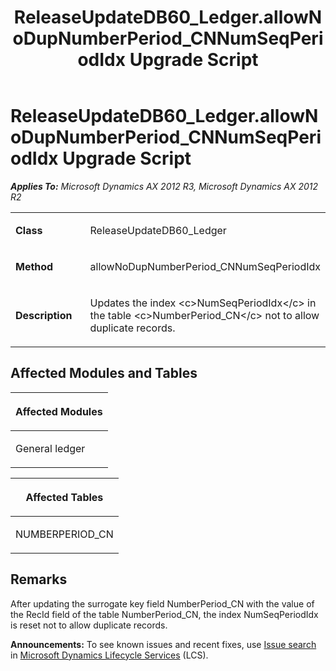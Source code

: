 ﻿---
title: ReleaseUpdateDB60_Ledger.allowNoDupNumberPeriod_CNNumSeqPeriodIdx Upgrade Script
TOCTitle: ReleaseUpdateDB60_Ledger.allowNoDupNumberPeriod_CNNumSeqPeriodIdx Upgrade Script
ms:assetid: 1a50f491-a6c8-e0e7-0447-46207398e83f
ms:mtpsurl: https://msdn.microsoft.com/en-us/library/JJ718648(v=AX.60)
ms:contentKeyID: 49706928
ms.date: 05/18/2015
mtps_version: v=AX.60
---

# ReleaseUpdateDB60\_Ledger.allowNoDupNumberPeriod\_CNNumSeqPeriodIdx Upgrade Script 


_**Applies To:** Microsoft Dynamics AX 2012 R3, Microsoft Dynamics AX 2012 R2_

<table>
<colgroup>
<col style="width: 50%" />
<col style="width: 50%" />
</colgroup>
<tbody>
<tr class="odd">
<td><p><strong>Class</strong></p></td>
<td><p>ReleaseUpdateDB60_Ledger</p></td>
</tr>
<tr class="even">
<td><p><strong>Method</strong></p></td>
<td><p>allowNoDupNumberPeriod_CNNumSeqPeriodIdx</p></td>
</tr>
<tr class="odd">
<td><p><strong>Description</strong></p></td>
<td><p>Updates the index &lt;c&gt;NumSeqPeriodIdx&lt;/c&gt; in the table &lt;c&gt;NumberPeriod_CN&lt;/c&gt; not to allow duplicate records.</p></td>
</tr>
</tbody>
</table>


## Affected Modules and Tables

<table>
<colgroup>
<col style="width: 100%" />
</colgroup>
<thead>
<tr class="header">
<th><p>Affected Modules</p></th>
</tr>
</thead>
<tbody>
<tr class="odd">
<td><p>General ledger</p></td>
</tr>
</tbody>
</table>


<table>
<colgroup>
<col style="width: 100%" />
</colgroup>
<thead>
<tr class="header">
<th><p>Affected Tables</p></th>
</tr>
</thead>
<tbody>
<tr class="odd">
<td><p>NUMBERPERIOD_CN</p></td>
</tr>
</tbody>
</table>


## Remarks

After updating the surrogate key field NumberPeriod\_CN with the value of the RecId field of the table NumberPeriod\_CN, the index NumSeqPeriodIdx is reset not to allow duplicate records.

  
**Announcements:** To see known issues and recent fixes, use [Issue search](http://go.microsoft.com/fwlink/?linkid=389258) in [Microsoft Dynamics Lifecycle Services](http://go.microsoft.com/fwlink/?linkid=306505) (LCS).

